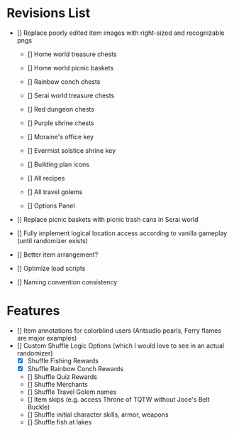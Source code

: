 # Revisions List

- [] Replace poorly edited item images with right-sized and recognizable pngs
    - [] Home world treasure chests
    - [] Home world picnic baskets
    - [] Rainbow conch chests
    - [] Serai world treasure chests
    - [] Red dungeon chests
    - [] Purple shrine chests

    - [] Moraine's office key
    - [] Evermist solstice shrine key
    - [] Building plan icons

    - [] All recipes
    - [] All travel golems

    - [] Options Panel

- [] Replace picnic baskets with picnic trash cans in Serai world
- [] Fully implement logical location access according to vanilla gameplay (until randomizer exists)
- [] Better item arrangement?
- [] Optimize load scripts
- [] Naming convention consistency

# Features
- [] Item annotations for colorblind users (Antsudlo pearls, Ferry flames are major examples)
- [] Custom Shuffle Logic Options (which I would love to see in an actual randomizer)
    - [x] Shuffle Fishing Rewards
    - [x] Shuffle Rainbow Conch Rewards
    - [] Shuffle Quiz Rewards
    - [] Shuffle Merchants
    - [] Shuffle Travel Golem names
    - [] Item skips (e.g. access Throne of TQTW without Joce's Belt Buckle)
    - [] Shuffle initial character skills, armor, weapons
    - [] Shuffle fish at lakes
